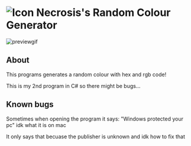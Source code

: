 # ![Icon](https://i.imgur.com/kbwOZST.png) Necrosis's Random Colour Generator
![previewgif](https://im.ezgif.com/tmp/ezgif-1-3569376c1a.gif)
## About
This programs generates a random colour with hex and rgb code!

This is my 2nd program in C# so there might be bugs...

## Known bugs
Sometimes when opening the program it says: "Windows protected your pc" idk what it is on mac

It only says that becuase the publisher is unknown and idk how to fix that



